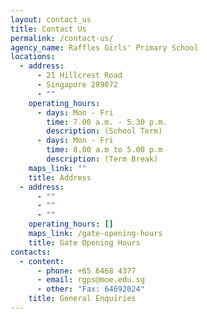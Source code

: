 ```yaml
---
layout: contact_us
title: Contact Us
permalink: /contact-us/
agency_name: Raffles Girls' Primary School
locations:
  - address:
      - 21 Hillcrest Road
      - Singapore 289072
      - ""
    operating_hours:
      - days: Mon - Fri
        time: 7.00 a.m. - 5.30 p.m.
        description: (School Term)
      - days: Mon - Fri
        time: 8.00 a.m to 5.00 p.m
        description: (Term Break)
    maps_link: ""
    title: Address
  - address:
      - ""
      - ""
      - ""
    operating_hours: []
    maps_link: /gate-opening-hours
    title: Gate Opening Hours
contacts:
  - content:
      - phone: +65 6468 4377
      - email: rgps@moe.edu.sg
      - other: "Fax: 64692024"
    title: General Enquiries
---
```


